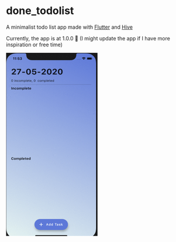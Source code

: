 # done_todolist

A minimalist todo list app made with [Flutter](https://www.flutter.dev) and [Hive](https://docs.hivedb.dev/#/)

Currently, the app is at 1.0.0 🎉 (I might update the app if I have more inspiration or free time)

<img src="https://github.com/kzkit/done_todolist/blob/master/assets/img/screenshot.gif" width="250" height="500" />

